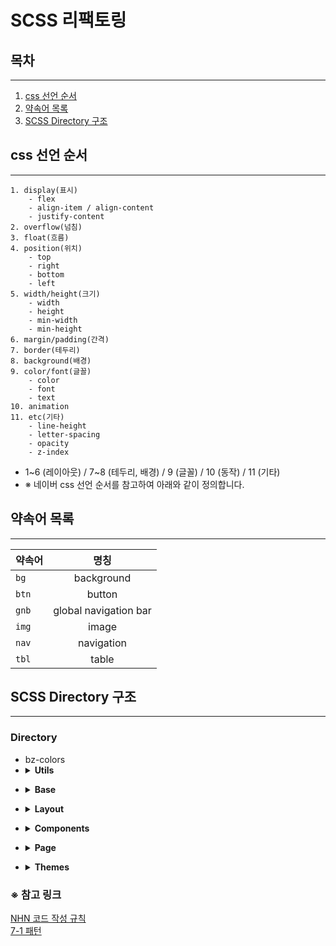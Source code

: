 # SCSS 리팩토링


## 목차

---

1. [css 선언 순서](#css-선언-순서)
2. [약속어 목록](#약속어-목록)
3. [SCSS Directory 구조](#scss-directory-구조)

## css 선언 순서

---

```
1. display(표시)
    - flex
    - align-item / align-content
    - justify-content
2. overflow(넘침)
3. float(흐름)
4. position(위치)
    - top
    - right
    - bottom
    - left
5. width/height(크기)
    - width
    - height
    - min-width
    - min-height
6. margin/padding(간격)
7. border(테두리)
8. background(배경)
9. color/font(글꼴)
    - color
    - font
    - text
10. animation
11. etc(기타)
    - line-height
    - letter-spacing
    - opacity
    - z-index
```

* 1~6 (레이아웃) / 7~8 (테두리, 배경) / 9 (글꼴) / 10 (동작) / 11 (기타)
* ※ 네이버 css 선언 순서를 참고하여 아래와 같이 정의합니다.

## 약속어 목록

---

| 약속어    |          명칭           | 
|--------|:---------------------:|
| `bg`   |      background       |
| `btn`  |        button         |
| `gnb`  | global navigation bar |
| `img`  |         image         |
| `nav`  |      navigation       |
| `tbl`  |         table         |

## SCSS Directory 구조

---

### Directory
<ul>
    <li style="list-style-type:disc">bz-colors</li>
    <li><details close=""><summary><strong>Utils</strong></summary>
        <ul>
            <li><details close=""><summary>mixins</summary>
                <ul>
                    <li style="list-style-type:disc">_animation</li>
                    <li style="list-style-type:disc">_border</li>
                    <li style="list-style-type:disc">_divider</li>
                    <li style="list-style-type:disc">_elements</li>
                    <li style="list-style-type:disc">_image</li>
                    <li style="list-style-type:disc">_layout</li>
                    <li style="list-style-type:disc">_position</li>
                    <li style="list-style-type:disc">_scroll</li>
                    <li style="list-style-type:disc">_text</li>
                    <li style="list-style-type:disc">_functions</li>
                </ul>
            </details></li>
        </ul>
        <ul>
            <li><details close=""><summary>variables / 변수만</summary>
                <ul>
                    <li style="list-style-type:disc">_alignments</li>
                    <li style="list-style-type:disc">_columns</li>
                    <li style="list-style-type:disc">_fonts</li>
                    <li style="list-style-type:disc">_spacing</li>
                    <li style="list-style-type:disc">_variables</li>
                </ul>
            </details></li>
        </ul>
    </details></li>
</ul>
<ul>
    <li><details close=""><summary><strong>Base</strong></summary>
        <ul>
            <li style="list-style-type:disc">_reset</li>
            <li style="list-style-type:disc">_common</li>
            <li style="list-style-type:disc">_flex</li>
            <li style="list-style-type:disc">_font</li>
        </ul>
    </details></li>
</ul>
<ul>
    <li><details close=""><summary><strong>Layout</strong></summary>
        <ul>
            <li style="list-style-type:disc">_wrapper</li>
            <li style="list-style-type:disc">_header</li>
            <li style="list-style-type:disc">_navigation</li>
        </ul>
    </details></li>
</ul>
<ul>
    <li><details close=""><summary><strong>Components</strong></summary>
        <ul>
            <li><details close=""><summary>Button</summary>
                <ul>
                    <li style="list-style-type:disc">Single</li>
                    <li style="list-style-type:disc">Group</li>
                </ul>
            </details></li>
        </ul>
        <ul>
            <li><details close=""><summary>Form</summary>
                <ul>
                    <li style="list-style-type:disc">Text Field</li>
                    <li style="list-style-type:disc">Dropdown / Select</li>
                    <li style="list-style-type:disc">Textarea</li>
                    <li style="list-style-type:disc">File uploader</li>
                    <li style="list-style-type:disc">Sliders</li>
                    <li style="list-style-type:disc">Switches</li>
                    <li style="list-style-type:disc">Checkbox</li>
                    <li style="list-style-type:disc">Radio</li>
                    <li style="list-style-type:disc">Color</li>
                    <li style="list-style-type:disc">Date / Time
                        <ul>
                            <li style="list-style-type:circle">Date</li>
                            <li style="list-style-type:circle">Time</li>
                            <li style="list-style-type:circle">Date Time</li>
                        </ul>
                    </li>
                </ul>
            </details></li>
        </ul>
        <ul>
            <li style="list-style-type:disc">_alerts</li>
            <li style="list-style-type:disc">_avatar</li>
            <li style="list-style-type:disc">_elements</li>
            <li style="list-style-type:disc">_icons</li>
            <li style="list-style-type:disc">_popup</li>
            <li style="list-style-type:disc">_modal</li>
            <li style="list-style-type:disc">_reply</li>
            <li style="list-style-type:disc">_modal</li>
            <li style="list-style-type:disc">_paging</li>
            <li style="list-style-type:disc">_scrollbar</li>
            <li style="list-style-type:disc">_tag</li>
            <li style="list-style-type:disc">_thumbnail</li>
            <li style="list-style-type:disc">_tooltip</li>
            <li style="list-style-type:disc">_tree</li>
            <li style="list-style-type:disc">_validation</li>
        </ul>
    </details></li>
</ul>
<ul>
    <li><details close=""><summary><strong>Page</strong></summary>
        <ul><li><details close=""><summary>document</summary></details></li></ul>
        <ul><li><details close=""><summary>formDesigner</summary></details></li></ul>
        <ul><li><details close=""><summary>portal</summary></details></li></ul>
        <ul><li><details close=""><summary>process</summary></details></li></ul>
        <ul><li><details close=""><summary>report</summary></details></li></ul>
    </details></li>
</ul>
<ul>
    <li><details close=""><summary><strong>Themes</strong></summary>
        <ul><li><details close=""><summary>Default</summary></details></li></ul>
</details></li>
</ul>

### ※ 참고 링크
<p>
<a href="https://nuli.navercorp.com/data/convention/NHN_Coding_Conventions_for_Markup_Languages.pdf" target="_blank">NHN 코드 작성 규칙</a><br>
<a href="https://imagineu.tistory.com/23">7-1 패턴</a>
</p>
